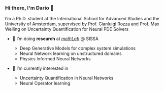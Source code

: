 ### Hi there, I'm Dario 👋

I’m a Ph.D. student at the International School for Advanced Studies and the University of Amsterdam, supervised by Prof. Gianluigi Rozza and Prof. Max Welling on Uncertainty Quantification for Neural PDE Solvers

- 🔭 I’m doing **research** at [*mathLab*](https://mathlab.sissa.it/) @ SISSA
  - Deep Generative Models for complex system simulations 
  - Neural Network learning on unstructured domains
  - Physics Informed Neural Networks

- 🌱 I’m currently interested in 
  - Uncertainty Quantification in Neural Networks
  - Neural Operator learning
<!--  
- 📚 Have a look at my [**research**](https://scholar.google.com/citations?user=X6wlDE8AAAAJ&hl=en&oi=sra) 

<!--
**dario-coscia/dario-coscia** is a ✨ _special_ ✨ repository because its `README.md` (this file) appears on your GitHub profile.

Here are some ideas to get you started:

- 🔭 I’m currently working on ...
- 🌱 I’m currently learning ...
- 👯 I’m looking to collaborate on ...
- 🤔 I’m looking for help with ...
- 💬 Ask me about ...
- 📫 How to reach me: ...
- 😄 Pronouns: ...
- ⚡ Fun fact: ...
-->
